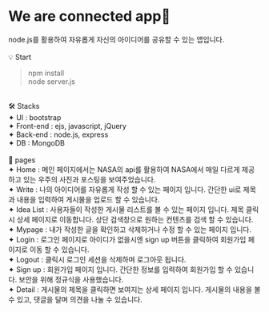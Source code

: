 # We are connected app💫

node.js를 활용하여 자유롭게 자신의 아이디어를 공유할 수 있는 앱입니다.<br />
<br />
💡 Start<br />
 > npm install<br />
 > node server.js<br />
<br />
🛠 Stacks<br />
✦ UI : bootstrap<br />
✦ Front-end : ejs, javascript, jQuery<br />
✦ Back-end : node.js, express<br />
✦ DB : MongoDB<br />
<br />
📌 pages<br />
✦ Home : 메인 페이지에서는 NASA의 api를 활용하여 NASA에서 매일 다르게 제공하고 있는 우주의 사진과 포스팅을 보여주었습니다.<br />
✦ Write : 나의 아이디어를 자유롭게 작성 할 수 있는 페이지 입니다. 간단한 ui로 제목과 내용을 입력하여 게시물을 업로드 할 수 있습니다.<br />
✦ Idea List : 사용자들이 작성한 게시물 리스트를 볼 수 있는 페이지 입니다. 제목 클릭시 상세 페이지로 이동합니다. 상단 검색창으로 원하는 컨텐츠를 검색 할 수 있습니다.<br />
✦ Mypage : 내가 작성한 글을 확인하고 삭제하거나 수정 할 수 있는 페이지 입니다.<br />
✦ Login : 로그인 페이지로 아이디가 없을시엔 sign up 버튼을 클릭하여 회원가입 페이지로 이동 할 수 있습니다.<br />
✦ Logout : 클릭시 로그인 세션을 삭제하며 로그아웃 됩니다.<br />
✦ Sign up : 회원가입 페이지 입니다. 간단한 정보를 입력하여 회원가입 할 수 있습니다. 보안을 위해 정규식을 사용했습니다.<br />
✦ Detail : 게시물의 제목을 클릭하면 보여지는 상세 페이지 입니다. 게시물의 내용을 볼 수 있고, 댓글을 달며 의견을 나눌 수 있습니다.<br />

